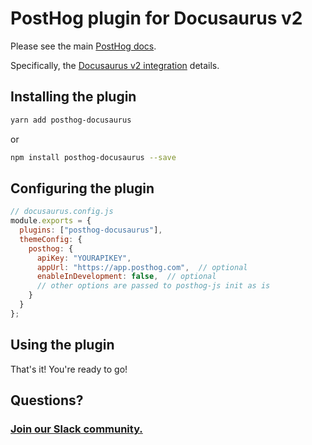 # PostHog plugin for Docusaurus v2

Please see the main [PostHog docs](https://posthog.com/docs).

Specifically, the [Docusaurus v2 integration](https://posthog.com/docs/integrations/docusaurus-integration) details.

## Installing the plugin

```bash
yarn add posthog-docusaurus
```

or

```bash
npm install posthog-docusaurus --save
```

## Configuring the plugin

```javascript
// docusaurus.config.js
module.exports = {
  plugins: ["posthog-docusaurus"],
  themeConfig: {
    posthog: {
      apiKey: "YOURAPIKEY",
      appUrl: "https://app.posthog.com",  // optional
      enableInDevelopment: false,  // optional
      // other options are passed to posthog-js init as is
    }
  }
};
```

## Using the plugin

That's it! You're ready to go!

## Questions?

### [Join our Slack community.](https://join.slack.com/t/posthogusers/shared_invite/enQtOTY0MzU5NjAwMDY3LTc2MWQ0OTZlNjhkODk3ZDI3NDVjMDE1YjgxY2I4ZjI4MzJhZmVmNjJkN2NmMGJmMzc2N2U3Yjc3ZjI5NGFlZDQ)
